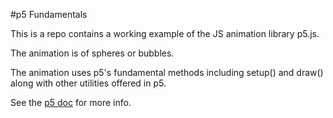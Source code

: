 #p5 Fundamentals

This is a repo contains a working example of the JS animation library p5.js.

The animation is of spheres or bubbles.

The animation uses p5's fundamental methods including setup() and draw() along with other utilities offered in p5.

See the [p5 doc](http://p5js.org/reference/) for more info.

